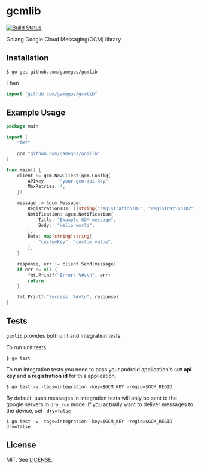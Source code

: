 # gcmlib

[![Build Status](https://travis-ci.org/gamegos/gcmlib.svg?branch=master)](https://travis-ci.org/gamegos/gcmlib)

Golang Google Cloud Messaging(GCM) library.


## Installation
```
$ go get github.com/gamegos/gcmlib
```

Then

```go
import "github.com/gamegos/gcmlib"
```


## Example Usage

```go
package main

import (
	"fmt"

	gcm "github.com/gamegos/gcmlib"
)

func main() {
	client := gcm.NewClient(gcm.Config{
	    APIKey:     "your-gcm-api-key",
	    MaxRetries: 4,
	})

	message := &gcm.Message{
	    RegistrationIDs: []string{"registrationID1", "registrationID2"},
	    Notification: &gcm.Notification{
	        Title: "Example GCM message",
	        Body:  "Hello world",
	    },
	    Data: map[string]string{
	        "customKey": "custom value",
	    },
	}

	response, err := client.Send(message)
	if err != nil {
	    fmt.Printf("Error: %#v\n", err)
	    return
	}

	fmt.Printf("Success: %#v\n", response)
}

```


## Tests

`gcmlib` provides both unit and integration tests.

To run unit tests:

```
$ go test
```

To run integration tests you need to pass your android application's `GCM` **api key** and a **registration id** for this application.

```
$ go test -v -tags=integration -key=$GCM_KEY -regid=$GCM_REGID
```

By default, push messages in integration tests will only be sent to the google servers in `dry_run` mode. If you actually want to deliver messages to the device, set ```-dry=false```

```
$ go test -v -tags=integration -key=$GCM_KEY -regid=$GCM_REGID -dry=false
```



## License

MIT. See [LICENSE](./LICENSE).
